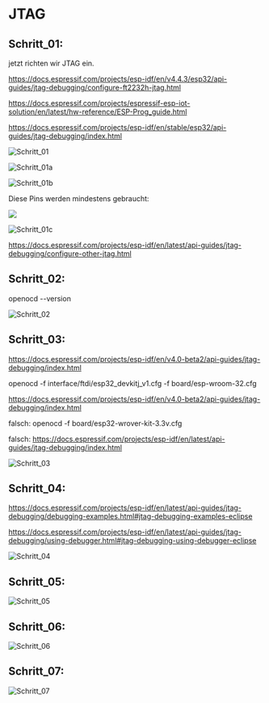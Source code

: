 # JTAG

## Schritt\_01:

jetzt richten wir JTAG ein.

https://docs.espressif.com/projects/esp-idf/en/v4.4.3/esp32/api-guides/jtag-debugging/configure-ft2232h-jtag.html

https://docs.espressif.com/projects/espressif-esp-iot-solution/en/latest/hw-reference/ESP-Prog_guide.html

https://docs.espressif.com/projects/esp-idf/en/stable/esp32/api-guides/jtag-debugging/index.html

![Schritt_01](https://raw.githubusercontent.com/Meisterschulen-am-Ostbahnhof-Munchen/Install-ISOBUS-Environment-docs/main/images/JTAG/Schritt_01.png)

![Schritt_01a](https://raw.githubusercontent.com/Meisterschulen-am-Ostbahnhof-Munchen/Install-ISOBUS-Environment-docs/main/images/JTAG/Schritt_01a.jpeg)

![Schritt_01b](https://raw.githubusercontent.com/Meisterschulen-am-Ostbahnhof-Munchen/Install-ISOBUS-Environment-docs/main/images/JTAG/Schritt_01b.jpeg)

Diese Pins werden mindestens gebraucht: 

![](https://user-images.githubusercontent.com/69573151/203024137-ff74b56a-aa9c-4492-a743-da31df66fcb3.png)

![Schritt_01c](https://raw.githubusercontent.com/Meisterschulen-am-Ostbahnhof-Munchen/Install-ISOBUS-Environment-docs/main/images/JTAG/Schritt_01c.jpeg)

https://docs.espressif.com/projects/esp-idf/en/latest/api-guides/jtag-debugging/configure-other-jtag.html

## Schritt\_02:

openocd --version

![Schritt_02](https://raw.githubusercontent.com/Meisterschulen-am-Ostbahnhof-Munchen/Install-ISOBUS-Environment-docs/main/images/JTAG/Schritt_02.png)

## Schritt\_03:

https://docs.espressif.com/projects/esp-idf/en/v4.0-beta2/api-guides/jtag-debugging/index.html

openocd -f interface/ftdi/esp32\_devkitj\_v1.cfg -f board/esp-wroom-32.cfg

https://docs.espressif.com/projects/esp-idf/en/v4.0-beta2/api-guides/jtag-debugging/index.html

falsch: openocd -f board/esp32-wrover-kit-3.3v.cfg

falsch: https://docs.espressif.com/projects/esp-idf/en/latest/api-guides/jtag-debugging/index.html

![Schritt_03](https://raw.githubusercontent.com/Meisterschulen-am-Ostbahnhof-Munchen/Install-ISOBUS-Environment-docs/main/images/JTAG/Schritt_03.png)

## Schritt\_04:

https://docs.espressif.com/projects/esp-idf/en/latest/api-guides/jtag-debugging/debugging-examples.html#jtag-debugging-examples-eclipse

https://docs.espressif.com/projects/esp-idf/en/latest/api-guides/jtag-debugging/using-debugger.html#jtag-debugging-using-debugger-eclipse

![Schritt_04](https://raw.githubusercontent.com/Meisterschulen-am-Ostbahnhof-Munchen/Install-ISOBUS-Environment-docs/main/images/JTAG/Schritt_04.png)

## Schritt\_05:

![Schritt_05](https://raw.githubusercontent.com/Meisterschulen-am-Ostbahnhof-Munchen/Install-ISOBUS-Environment-docs/main/images/JTAG/Schritt_05.png)

## Schritt\_06:

![Schritt_06](https://raw.githubusercontent.com/Meisterschulen-am-Ostbahnhof-Munchen/Install-ISOBUS-Environment-docs/main/images/JTAG/Schritt_06.png)

## Schritt\_07:

![Schritt_07](https://raw.githubusercontent.com/Meisterschulen-am-Ostbahnhof-Munchen/Install-ISOBUS-Environment-docs/main/images/JTAG/Schritt_07.png)
